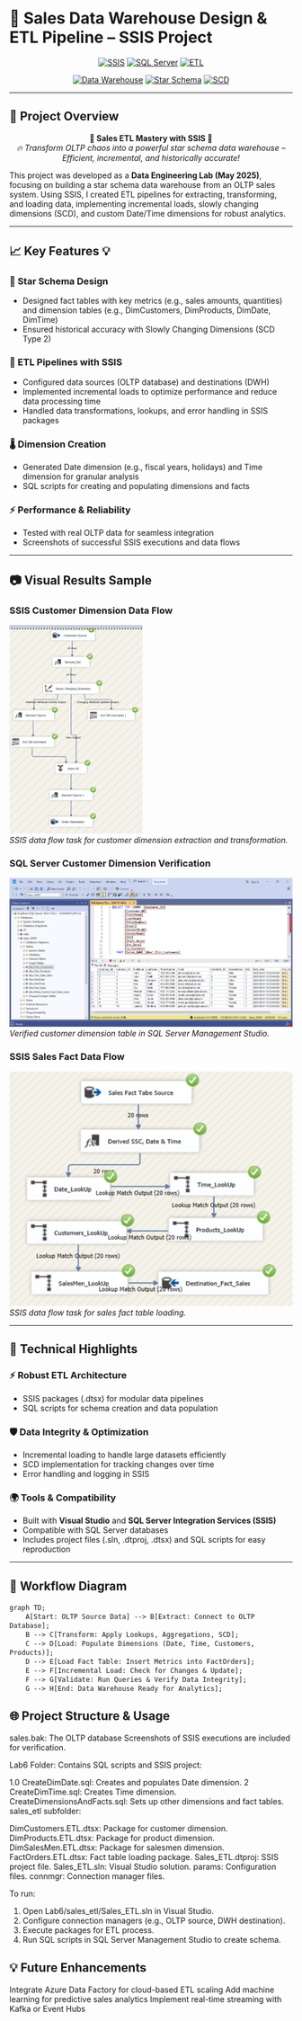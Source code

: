 # 🚀 Sales Data Warehouse Design & ETL Pipeline – SSIS Project  

<div align="center">

[![SSIS](https://img.shields.io/badge/SSIS-007ACC?style=for-the-badge&logo=microsoft-sql-server&logoColor=white)](https://docs.microsoft.com/en-us/sql/integration-services/sql-server-integration-services)
[![SQL Server](https://img.shields.io/badge/SQL%20Server-CC2927?style=for-the-badge&logo=microsoft-sql-server&logoColor=white)](https://www.microsoft.com/en-us/sql-server)
[![ETL](https://img.shields.io/badge/ETL-FFB000?style=for-the-badge&logo=etl&logoColor=white)](https://en.wikipedia.org/wiki/Extract,_transform,_load)

[![Data Warehouse](https://img.shields.io/badge/Data%20Warehouse-4CAF50?style=for-the-badge&logo=warehouse&logoColor=white)](https://en.wikipedia.org/wiki/Data_warehouse)
[![Star Schema](https://img.shields.io/badge/Star%20Schema-FF4081?style=for-the-badge&logo=schema&logoColor=white)](https://en.wikipedia.org/wiki/Star_schema)
[![SCD](https://img.shields.io/badge/SCD-0F52BA?style=for-the-badge&logo=dimension&logoColor=white)](https://en.wikipedia.org/wiki/Slowly_changing_dimension)

</div>

---

## 🌟 **Project Overview**  

<div align="center">

**🚀 Sales ETL Mastery with SSIS 🚀**  
*🔥 Transform OLTP chaos into a powerful star schema data warehouse – Efficient, incremental, and historically accurate!*  

</div>

This project was developed as a **Data Engineering Lab (May 2025)**, focusing on building a star schema data warehouse from an OLTP sales system. Using SSIS, I created ETL pipelines for extracting, transforming, and loading data, implementing incremental loads, slowly changing dimensions (SCD), and custom Date/Time dimensions for robust analytics.

---

## 📈 **Key Features** 💡  

### 🎯 Star Schema Design
- Designed fact tables with key metrics (e.g., sales amounts, quantities) and dimension tables (e.g., DimCustomers, DimProducts, DimDate, DimTime)  
- Ensured historical accuracy with Slowly Changing Dimensions (SCD Type 2)  

### 🔌 ETL Pipelines with SSIS
- Configured data sources (OLTP database) and destinations (DWH)  
- Implemented incremental loads to optimize performance and reduce data processing time  
- Handled data transformations, lookups, and error handling in SSIS packages  

### 🌡️ Dimension Creation
- Generated Date dimension (e.g., fiscal years, holidays) and Time dimension for granular analysis  
- SQL scripts for creating and populating dimensions and facts  

### ⚡ Performance & Reliability
- Tested with real OLTP data for seamless integration  
- Screenshots of successful SSIS executions and data flows  

---

## 📷 **Visual Results Sample**  

### SSIS Customer Dimension Data Flow
![Customer Dimension Data Flow](Customer_Dimension/Customers_Dim_Data_Flow_Verification.png)  
*SSIS data flow task for customer dimension extraction and transformation.*

### SQL Server Customer Dimension Verification
![Customer Dimension Verification](Customer_Dimension/DWH_Customer_Dim_Verification.png)  
*Verified customer dimension table in SQL Server Management Studio.*

### SSIS Sales Fact Data Flow
![Sales Fact Data Flow](Sales%20Fact/Sales_Fact_Data_Flow_Verification.png)
*SSIS data flow task for sales fact table loading.*

---

## 🚀 **Technical Highlights**  

### ⚡ Robust ETL Architecture
- SSIS packages (.dtsx) for modular data pipelines  
- SQL scripts for schema creation and data population  

### 🛡️ Data Integrity & Optimization
- Incremental loading to handle large datasets efficiently  
- SCD implementation for tracking changes over time  
- Error handling and logging in SSIS  

### 🌍 Tools & Compatibility
- Built with **Visual Studio** and **SQL Server Integration Services (SSIS)**  
- Compatible with SQL Server databases  
- Includes project files (.sln, .dtproj, .dtsx) and SQL scripts for easy reproduction  

---

## 🎨 **Workflow Diagram**

```mermaid
graph TD;
    A[Start: OLTP Source Data] --> B[Extract: Connect to OLTP Database];
    B --> C[Transform: Apply Lookups, Aggregations, SCD];
    C --> D[Load: Populate Dimensions (Date, Time, Customers, Products)];
    D --> E[Load Fact Table: Insert Metrics into FactOrders];
    E --> F[Incremental Load: Check for Changes & Update];
    F --> G[Validate: Run Queries & Verify Data Integrity];
    G --> H[End: Data Warehouse Ready for Analytics];
```

## 🌐 Project Structure & Usage

sales.bak: The OLTP database
Screenshots of SSIS executions are included for verification.

Lab6 Folder: Contains SQL scripts and SSIS project:

1.0 CreateDimDate.sql: Creates and populates Date dimension.
2 CreateDimTime.sql: Creates Time dimension.
CreateDimensionsAndFacts.sql: Sets up other dimensions and fact tables.
sales_etl subfolder:

DimCustomers.ETL.dtsx: Package for customer dimension.
DimProducts.ETL.dtsx: Package for product dimension.
DimSalesMen.ETL.dtsx: Package for salesmen dimension.
FactOrders.ETL.dtsx: Fact table loading package.
Sales_ETL.dtproj: SSIS project file.
Sales_ETL.sln: Visual Studio solution.
params: Configuration files.
connmgr: Connection manager files.


To run:

1. Open Lab6/sales_etl/Sales_ETL.sln in Visual Studio.
2. Configure connection managers (e.g., OLTP source, DWH destination).
3. Execute packages for ETL process.
4. Run SQL scripts in SQL Server Management Studio to create schema.



## 💡 Future Enhancements

Integrate Azure Data Factory for cloud-based ETL scaling
Add machine learning for predictive sales analytics
Implement real-time streaming with Kafka or Event Hubs

